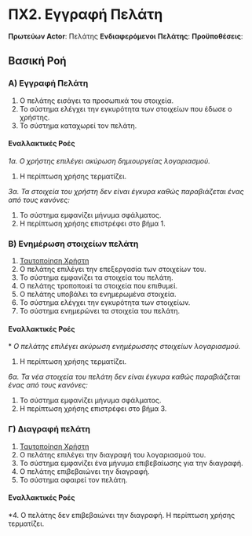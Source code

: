# ΠΧ2. Εγγραφή Πελάτη

**Πρωτεύων Actor**: Πελάτης
**Ενδιαφερόμενοι**
**Πελάτης**:
**Προϋποθέσεις**: 

## Βασική Ροή

### Α) Εγγραφή Πελάτη
1. Ο πελάτης εισάγει τα προσωπικά του στοιχεία.
2. Το σύστημα ελέγχει την εγκυρότητα των στοιχείων που έδωσε ο χρήστης.
3. Το σύστημα καταχωρεί τον πελάτη.

#### Εναλλακτικές Ροές

*1α. Ο χρήστης επιλέγει ακύρωση δημιουργείας λογαριασμού.*
1. Η περίπτωση χρήσης τερματίζει.

*3α. Τα στοιχεία του χρήστη δεν είναι έγκυρα καθώς παραβιάζεται ένας από τους κανόνες:*
1. Το σύστημα εμφανίζει μήνυμα σφάλματος.
2. Η περίπτωση χρήσης επιστρέφει στο βήμα 1.

### Β) Ενημέρωση στοιχείων πελάτη
1. [Ταυτοποίηση Χρήστη](uc8-validate-user.md)
2. Ο πελάτης επιλέγει την επεξεργασία των στοιχείων του.
3. Το σύστημα εμφανίζει τα στοιχεία του πελάτη.
4. Ο πελάτης τροποποιεί τα στοιχεία που επιθυμεί.
5. Ο πελάτης υποβάλει τα ενημερωμένα στοιχεία.
6. Το σύστημα ελέγχει την εγκυρότητα των στοιχείων.
7. Το σύστημα ενημερώνει τα στοιχεία του πελάτη.

#### Εναλλακτικές Ροές

\* *Ο πελάτης επιλέγει ακύρωση ενημέρωσσης στοιχείων λογαριασμού.*
1. Η περίπτωση χρήσης τερματίζει.

*6α. Τα νέα στοιχεία του πελάτη δεν είναι έγκυρα καθώς παραβιάζεται ένας από τους κανόνες:*
1. Το σύστημα εμφανίζει μήνυμα σφάλματος.
2. Η περίπτωση χρήσης επιστρέφει στο βήμα 3.

### Γ) Διαγραφή πελάτη
1. [Ταυτοποίηση Χρήστη](uc8-validate-user.md)
2. Ο πελάτης επιλέγει την διαγραφή του λογαριασμού του.
3. Το σύστημα εμφανίζει ένα μήνυμα επιβεβαίωσης για την διαγραφή.
4. Ο πελάτης επιβεβαιώνει την διαγραφή.
5. Το σύστημα αφαιρεί τον πελάτη.

#### Εναλλακτικές Ροές
*4. Ο πελάτης δεν επιβεβαιώνει την διαγραφή.
Η περίπτωση χρήσης τερματίζει.